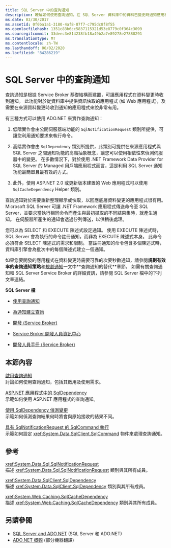 ```yaml
---
title: SQL Server 中的查詢通知
description: 瞭解如何使用查詢通知，在 SQL Server 資料庫中的資料已變更時通知應用程式，例如重新整理應用程式顯示。
ms.date: 03/30/2017
ms.assetid: 0f0ba1a1-3180-4af8-87f7-c795dc8f8f55
ms.openlocfilehash: 1351c83b6cc5837115321d53e8779c0f364c3099
ms.sourcegitcommit: 33deec3e814238fb18a49b2a7e89278e27888291
ms.translationtype: MT
ms.contentlocale: zh-TW
ms.lasthandoff: 06/02/2020
ms.locfileid: "84286219"
---
```

# <a name="query-notifications-in-sql-server"></a>SQL Server 中的查詢通知
查詢通知是根據 Service Broker 基礎結構而建置，可讓應用程式在資料變更時收到通知。 此功能對於從資料庫中提供資訊快取的應用程式 (如 Web 應用程式)，及需要在來源資料變更時收到通知的應用程式來說非常有用。  
  
 有三種方式可以使用 ADO.NET 來實作查詢通知：  
  
1. 低階實作會由公開伺服器端功能的 `SqlNotificationRequest` 類別所提供，可讓您利用通知要求來執行命令。  
  
2. 高階實作會由 `SqlDependency` 類別所提供，此類別可提供在來源應用程式與 SQL Server 之間通知功能的高階抽象概念，讓您可以使用相依性來偵測伺服器中的變更。 在多數情況下，對於使用 .NET Framework Data Provider for SQL Server 的 Managed 用戶端應用程式而言，這是利用 SQL Server 通知功能最簡單且最有效的方式。  
  
3. 此外，使用 ASP.NET 2.0 或更新版本建置的 Web 應用程式可以使用 `SqlCacheDependency` Helper 類別。  
  
 查詢通知對於需要重新整理顯示或快取，以回應底層資料變更的應用程式很有用。 Microsoft SQL Server 可讓 .NET Framework 應用程式傳送命令至 SQL Server，並要求當執行相同命令而產生與最初擷取的不同結果集時，就產生通知。 在伺服器所產生的通知會透過佇列傳送，以供稍後處理。  
  
 您可以為 SELECT 和 EXECUTE 陳述式設定通知。 使用 EXECUTE 陳述式時，SQL Server 會為執行的命令註冊通知，而非為 EXECUTE 陳述式本身。 此命令必須符合 SELECT 陳述式的需求和限制。 當註冊通知的命令包含多個陳述式時，資料庫引擎會為批次中的每個陳述式建立一個通知。  
  
 如果您要開發的應用程式在資料變更時需要可靠的次要秒數通知，請參閱**規劃有效率的查詢通知策略**和[規劃通知](https://docs.microsoft.com/previous-versions/sql/sql-server-2008-r2/ms187528(v=sql.105))一文中**查詢通知的替代**章節。 如需有關查詢通知和 SQL Server Service Broker 的詳細資訊，請參閱 SQL Server 檔中的下列文章連結。  
  
 **SQL Server 檔**  
  
- [使用查詢通知](https://docs.microsoft.com/previous-versions/sql/sql-server-2008-r2/ms175110(v=sql.105))  
  
- [為通知建立查詢](https://docs.microsoft.com/previous-versions/sql/sql-server-2008-r2/ms181122(v=sql.105))  
  
- [開發 (Service Broker)](https://docs.microsoft.com/previous-versions/sql/sql-server-2008-r2/bb522889(v=sql.105))  
  
- [Service Broker 開發人員資訊中心](https://docs.microsoft.com/previous-versions/sql/sql-server-2008-r2/ms166100(v=sql.105))  
  
- [開發人員手冊 (Service Broker)](https://docs.microsoft.com/previous-versions/sql/sql-server-2008-r2/bb522908(v=sql.105))  
  
## <a name="in-this-section"></a>本節內容  
 [啟用查詢通知](enabling-query-notifications.md)  
 討論如何使用查詢通知，包括其啟用及使用需求。  
  
 [ASP.NET 應用程式中的 SqlDependency](sqldependency-in-an-aspnet-app.md)  
 示範如何使用 ASP.NET 應用程式的查詢通知。  
  
 [使用 SqlDependency 偵測變更](detecting-changes-with-sqldependency.md)  
 示範如何偵測查詢結果何時將會與原始接收的結果不同。  
  
 [具有 SqlNotificationRequest 的 SqlCommand 執行](sqlcommand-execution-with-a-sqlnotificationrequest.md)  
 示範如何設定 <xref:System.Data.SqlClient.SqlCommand> 物件來處理查詢通知。  
  
## <a name="reference"></a>參考  
 <xref:System.Data.Sql.SqlNotificationRequest>  
 描述 <xref:System.Data.Sql.SqlNotificationRequest> 類別與其所有成員。  
  
 <xref:System.Data.SqlClient.SqlDependency>  
 描述 <xref:System.Data.SqlClient.SqlDependency> 類別與其所有成員。  
  
 <xref:System.Web.Caching.SqlCacheDependency>  
 描述 <xref:System.Web.Caching.SqlCacheDependency> 類別與其所有成員。  
  
## <a name="see-also"></a>另請參閱

- [SQL Server and ADO.NET](index.md) (SQL Server 和 ADO.NET)
- [ADO.NET 概觀](../ado-net-overview.md) \(部分機器翻譯\)
